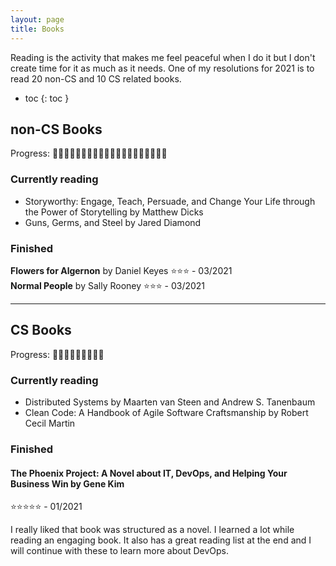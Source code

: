 ```yaml
---
layout: page
title: Books
---
```


Reading is the activity that makes me feel peaceful when I do it but I don't create time for it as much as it needs.
One of my resolutions for 2021 is to read 20 non-CS and 10 CS related books.  

- toc
{: toc }

## non-CS Books
Progress: 📗📗📖📖📕📕📕📕📕📕📕📕📕📕📕📕📕📕📕📕 

### Currently reading
- Storyworthy: Engage, Teach, Persuade, and Change Your Life through the Power of Storytelling by Matthew Dicks
- Guns, Germs, and Steel by Jared Diamond

### Finished

**Flowers for Algernon** by Daniel Keyes ⭐⭐⭐ - 03/2021   
**Normal People** by Sally Rooney ⭐⭐⭐ - 03/2021

----

## CS Books
Progress: 📗📖📖📕📕📕📕📕📕

### Currently reading
- Distributed Systems by Maarten van Steen and Andrew S. Tanenbaum
- Clean Code: A Handbook of Agile Software Craftsmanship by Robert Cecil Martin

### Finished

#### The Phoenix Project: A Novel about IT, DevOps, and Helping Your Business Win by Gene Kim 
⭐⭐⭐⭐⭐ - 01/2021  

I really liked that book was structured as a novel. I learned a lot while reading an engaging book. It also has a great reading list at the end and I will continue with these to learn more about DevOps.
